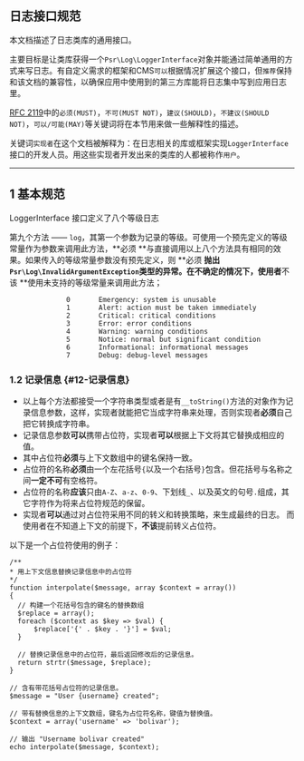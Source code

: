 ## 日志接口规范

本文档描述了日志类库的通用接口。

主要目标是让类库获得一个`Psr\Log\LoggerInterface`对象并能通过简单通用的方式来写日志。有自定义需求的框架和CMS`可以`根据情况扩展这个接口，但`推荐`保持和该文档的兼容性，以确保应用中使用到的第三方库能将日志集中写到应用日志里。

[RFC 2119](http://tools.ietf.org/html/rfc2119)中的`必须(MUST)`，`不可(MUST NOT)`，`建议(SHOULD)`，`不建议(SHOULD NOT)`，`可以/可能(MAY)`等关键词将在本节用来做一些解释性的描述。

关键词`实现者`在这个文档被解释为：在日志相关的库或框架实现`LoggerInterface`接口的开发人员。用这些实现者开发出来的类库的人都被称作`用户`。

---

## 1 基本规范

LoggerInterface 接口定义了八个等级日志

第九个方法 —— `log`，其第一个参数为记录的等级。可使用一个预先定义的等级常量作为参数来调用此方法，**必须 **与直接调用以上八个方法具有相同的效果。如果传入的等级常量参数没有预先定义，则 **必须 **抛出`Psr\Log\InvalidArgumentException`类型的异常。在不确定的情况下，使用者**不该 **使用未支持的等级常量来调用此方法；

```
              0       Emergency: system is unusable
              1       Alert: action must be taken immediately
              2       Critical: critical conditions
              3       Error: error conditions
              4       Warning: warning conditions
              5       Notice: normal but significant condition
              6       Informational: informational messages
              7       Debug: debug-level messages
```

### 1.2 记录信息 {#12-记录信息}

* 以上每个方法都接受一个字符串类型或者是有`__toString()`方法的对象作为记录信息参数，这样，实现者就能把它当成字符串来处理，否则实现者**必须**自己把它转换成字符串。
* 记录信息参数**可以**携带占位符，实现者**可以**根据上下文将其它替换成相应的值。
* 其中占位符**必须**与上下文数组中的键名保持一致。
* 占位符的名称**必须**由一个左花括号`{`以及一个右括号`}`包含。但花括号与名称之间**一定不可**有空格符。
* 占位符的名称**应该**只由`A-Z`、`a-z`、`0-9`、下划线`_`、以及英文的句号`.`组成，其它字符作为将来占位符规范的保留。
* 实现者**可以**通过对占位符采用不同的转义和转换策略，来生成最终的日志。 而使用者在不知道上下文的前提下，**不该**提前转义占位符。

以下是一个占位符使用的例子：

```
/**
* 用上下文信息替换记录信息中的占位符
*/
function interpolate($message, array $context = array())
{
  // 构建一个花括号包含的键名的替换数组
  $replace = array();
  foreach ($context as $key => $val) {
      $replace['{' . $key . '}'] = $val;
  }

  // 替换记录信息中的占位符，最后返回修改后的记录信息。
  return strtr($message, $replace);
}

// 含有带花括号占位符的记录信息。
$message = "User {username} created";

// 带有替换信息的上下文数组，键名为占位符名称，键值为替换值。
$context = array('username' => 'bolivar');

// 输出 "Username bolivar created"
echo interpolate($message, $context);
```



